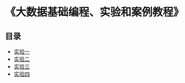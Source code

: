 # 《大数据基础编程、实验和案例教程》

## 目录

- [实验一](Experiment1/20170060123-黄希瑞-大数据基础编程1.docx)
- [实验二](Experiment2/20170060123-黄希瑞-大数据基础编程2.docx)
- [实验三](20170060123-黄希瑞-大数据基础编程3.docx)
- [实验四](Experiment4/20170060123-黄希瑞-大数据基础编程4.docx)
